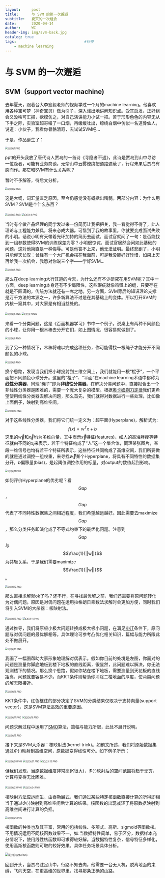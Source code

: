 ```yaml
---
layout:     post
title:      与 SVM 的第一次邂逅
subtitle:   夏天的一次组会
date:       2020-04-14
author:     WC
header-img: img/svm-back.jpg
catalog: true
tags:                               #标签
    - machine learning
---
```



# 与 SVM 的一次邂逅

## SVM（support vector machine)

去年夏天，跟着台大李宏毅老师的视频学过一个月的machine learning。他喜欢用各种宝可梦（神奇宝贝）做为引子，深入浅出地讲解知识点。受其启发，正好组会又没啥可汇报，欲模仿之，对自己演讲能力小试一把。苦于形形色色的内容无从下手之际，实验室超哥嘬了一口烟，再缓缓吐出，缭绕白烟中仿似一名道骨仙人，说道：小伙子，我看你骨骼清奇，去试试SVM吧...

于是，作品诞生了：

<img src="https://i.loli.net/2020/04/14/WLjlVJBvc96wR1D.png" alt="幻灯片1.PNG" style="zoom:50%;" />

ppt的开头我放了唐代诗人贾岛的一首诗《寻隐者不遇》，此诗是贾岛到山中寻访一位隐者，可能有业务商谈，无奈山中云雾缭绕把道路遮蔽了，行程未果后贾岛有感而作。那它和SVM有什么关系呢？

暂时不予解答，待后文分析。

<img src="https://i.loli.net/2020/04/14/gnxRyEkYTMCPuZr.png" alt="幻灯片2.PNG" style="zoom:50%;" />

这是大纲，词汇量匮乏原因，至今仍感觉没有概括出精髓。两部分内容：为什么用SVM？SVM是个什么东西？

<img src="https://i.loli.net/2020/04/14/21nhOQVLizUklpc.png" alt="幻灯片3.PNG" style="zoom:50%;" />

<img src="https://i.loli.net/2020/04/14/hVXiuwB1nklmcQM.png" alt="幻灯片4.PNG" style="zoom: 50%;" />

当时有个做产品经理的同学发过来一份简历让我把把关，我一看觉得不得了，此人理论与工程能力兼具，将来必成大器。可惜到了我的故事里，你就要变成面试失败的小明。话说小明有天带着光环加持的简历去面试，面试官就问了一句：是否能找到一组参数使得SVM的训练误差为零？小明很惊诧，面试官居然会问如此基础的问题，这对他简直是一种侮辱。可是他答不上来，他无法证明。最终悲剧了，小明只能仰天长叹：曾经有一个大厂机会摆在我面前，可是我没能好好珍惜，如果上天再给我一次机会，我愿对你说三个字——学好SVM...

<img src="https://i.loli.net/2020/04/14/YeHLVMNcsSRlGby.png" alt="幻灯片5.PNG" style="zoom:50%;" />

那么在deep learning大行其道的今天，为什么还有不少研究在用SVM呢？其中一方面，deep learning本身还有不少局限性，这些瑕疵就像鸡蛋上的缝，只要存在就是不圆满的，传统方法就还有一席之地。另一方面，SVM背后的知识理论支撑是万千方法的本源之一，许多新算法不过是在其基础上的变体。所以打开SVM的内核一窥其中，对大家是有相当益处的。

<img src="https://i.loli.net/2020/04/14/WFpRtQAPGuk3s4V.png" alt="幻灯片6.PNG" style="zoom:50%;" />

<img src="https://i.loli.net/2020/04/14/Xs7mchYbiASoPqv.png" alt="幻灯片7.PNG" style="zoom:50%;" />

来看一个分类问题，这是《百面机器学习》书中一个例子。说桌上有两种不同颜色的小球，让你用一根木棒去分开它们，如上图情况，很容易就做到了。

<img src="https://i.loli.net/2020/04/14/VdAn5IOu2gNkKUW.png" alt="幻灯片8.PNG" style="zoom:50%;" />

到了另一种情况下，木棒将难以完成这项任务，你可能得找一根绳子才能分开不同颜色的小球。

<img src="https://i.loli.net/2020/04/14/REhF6HZWTdQb9uc.png" alt="幻灯片9.PNG" style="zoom:50%;" />

换个思路，发现当我们把小球投射到三维空间上，我们就能用一根“棍子”，一个平面把不同颜色小球分开。这里的“棍子”、“平面”在machine learning术语中都称为**线性分类器**，同理“绳子”即为**非线性分类器**。在解决分类问题中，直接拟合出一个非线性分类器是困难的，需要一个庞大复杂的模型。根据[奥卡姆剃刀定律](https://www.jiqizhixin.com/graph/technologies/8e94913e-1fd5-404c-b830-241995bae82e)我们更希望使用线性分类器去解决问题，那么首先，我们就得对数据进行一些处理，比如像上面例子，映射到高维空间。

<img src="https://i.loli.net/2020/04/14/c9YQqzUjtE6fRTk.png" alt="幻灯片10.PNG" style="zoom:50%;" />

对于这些线性分类器，我们将它们统一定义为：超平面(Hyperplane)，解析式为:
$$
f(x)=w^Tx+b
$$
这里的$\vec{w}$和$\vec{x}$均为多维向量，其中表示$\vec{x}$特征(features)，如人的高矮胖瘦等特征就由不同的$x_i$来表示，若干个特征构成了“人”这一个集合体，同理某张图片，某段一维信号也均有若干个特征所表示，这些特征共同构成了高维空间，我们所要做的就是通过调控一组权重，来寻找$\vec{w}$某个Hyperplane，将具有不同特性的数据集分开，$b$偏移量(bias)，是起阈值调控作用的标量，对output的数值起到影响。

<img src="https://i.loli.net/2020/04/15/DHz6l5cJNBQwbIO.png" alt="幻灯片11.PNG" style="zoom:50%;" />

如何评价Hyperplane的优劣呢？看$$Gap$$，$$Gap$$代表了不同特性数据集之间相近程度，我们希望越远越好。因此需要去maximize $$Gap$$，那么分类任务即演化成了不等式约束下的最优化问题。注意到$$Gap$$与$$\frac{1}{||w||}$$为共轭关系，于是我们需要maximize $$\frac{1}{||w||}$$。

<img src="https://i.loli.net/2020/04/15/BbsSULNxMEY7u6l.png" alt="幻灯片12.PNG" style="zoom:50%;" />

那么直接求解就ok了吗？还不行，在寻找最优解之前，我们还需要将原问题转化为对偶问题。原因是对偶问题在运用拉格朗日乘数法求解时会更加方便，同时我们将引入SVM的大杀器：核映射法。

<img src="https://i.loli.net/2020/04/15/4UGONBvqCQR7HxK.png" alt="幻灯片13.PNG" style="zoom:50%;" />

<img src="https://i.loli.net/2020/04/15/ouZqc4tl2FBUvOQ.png" alt="幻灯片14.PNG" style="zoom:50%;" />

通过推导，我们将原极小极大问题转换成极大极小问题，在满足[KKT](https://zhuanlan.zhihu.com/p/38163970)条件下，原问题与对偶问题的最优解相等。具体理论可参考凸优化相关知识，篇幅与能力所限此处不做展开。

<img src="https://i.loli.net/2020/04/15/mngjIKuB8Qwp2qh.png" alt="幻灯片15.PNG" style="zoom:50%;" />

我画了一幅图帮助大家形象地理解对偶表示。假如你目前的处境是左图，你面对的问题是测量你脚底地板到楼下地板的直线距离，很显然，此问题难以解决，你无法观测楼下的情况。那么换个思路，假如你站在楼下地板，需要测量到天花板的直线距离，问题就要容易不少。而KKT条件则帮助你消除二楼地面的厚度，使两类问题的解无限接近。

<img src="https://i.loli.net/2020/04/15/CmBwyQF2ePaRv1o.png" alt="幻灯片16.PNG" style="zoom:50%;" />

KKT条件中，红色框住的部分决定了SVM的分类结果仅取决于支持向量(support vector)，这是SVM算法高效的重要原因。

<img src="https://i.loli.net/2020/04/15/apLd7JBxgGEqfei.png" alt="幻灯片17.PNG" style="zoom:50%;" />

<img src="https://i.loli.net/2020/04/15/tJzYe7dokGQBLfj.png" alt="幻灯片18.PNG" style="zoom:50%;" />

问题求解过程中运用了[SMO](https://zhuanlan.zhihu.com/p/29212107)算法，篇幅与能力所限，此处不展开说明。

<img src="https://i.loli.net/2020/04/15/UAJdVye1z6tI3qc.png" alt="幻灯片19.PNG" style="zoom:50%;" />

接下来是SVM大杀器：核映射法(kernel trick)。如前文所述，我们将原始数据集通过$\Phi(\cdot)$映射到高维空间，原数据变得线性可分。如下例子所示：

<img src="https://i.loli.net/2020/04/15/pmq2DHlsgczyY4V.png" alt="幻灯片20.PNG" style="zoom:50%;" />

<img src="https://i.loli.net/2020/04/15/9TSltBAs1vVI4GC.png" alt="幻灯片21.PNG" style="zoom:50%;" />

<img src="https://i.loli.net/2020/04/15/yg3E2LT4rlSHj9x.png" alt="幻灯片22.PNG" style="zoom:50%;" />

但我们发现，当原数据维度非常高(K很大)，$\Phi(\cdot)$映射后的空间范围将趋于无穷，计算将变得无比困难。

<img src="https://i.loli.net/2020/04/15/2KTkcLtWEOmM3q9.png" alt="幻灯片23.PNG" style="zoom:50%;" />

<img src="https://i.loli.net/2020/04/15/WvOgXpQtURAKawJ.png" alt="幻灯片24.PNG" style="zoom:50%;" />

核映射方法应运而生，由泰勒展式，我们通过某些特定核函数直接计算的所得即相当于通过$\Phi(\cdot)$映射到高维空间后计算的结果。核函数的出现减轻了将原数据映射到高维空间进行计算的负担。

<img src="https://i.loli.net/2020/04/15/rF138xQzk5ci6Bu.png" alt="幻灯片25.PNG" style="zoom:50%;" />

核函数的种类也及其丰富，常用的包括线性、多项式、高斯、sigmoid等函数核。不用情况运用不同核函数效果不一，如:当数据特性简单，易于区分，数据样本充分情况下，使用线性核函数即可求得较好解。当数据特性复杂，信号特征多样化，使用高斯核函数则可取的较好效果。具体任务场景具体分析。

<img src="https://i.loli.net/2020/04/15/uFgph1jisO9UQaz.png" alt="幻灯片26.PNG" style="zoom: 67%;" />

回到开头，当贾岛驻足山中，行路不知去向，他需要一台无人机，脱离地面的束缚，飞向天空，在更高维的世界里，找寻那条正确的山路。

